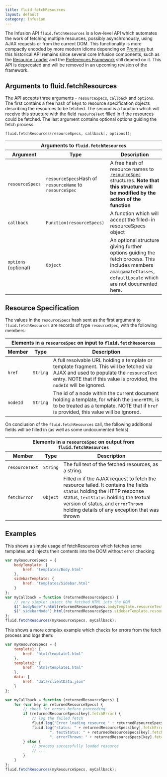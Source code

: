 ```yaml
---
title: fluid.fetchResources
layout: default
category: Infusion
---
```


The Infusion API `fluid.fetchResources` is a low-level API which automates the work of fetching multiple resources,
possibly asynchronously, using AJAX requests or from the current DOM. This functionality is more compactly encoded by
more modern idioms depending on [Promises](PromisesAPI.md) but this historical API remains since several core Infusion
components, such as the [Resource Loader](ResourceLoader.md) and the [Preferences Framework](PreferencesFramework.md)
still depend on it. This API is deprecated and will be removed in an upcoming revision of the framework.

## Arguments to fluid.fetchResources

The API accepts three arguments - `resourceSpecs`, `callback` and `options`. The first contains a free hash of keys to
resource specification objects describing the resources to be fetched. The second is a function which will receive this
structure with the field `resourceText` filled in if the resources could be fetched. The last argument contains optional
options guiding the fetch process.

```snippet
fluid.fetchResources(resourceSpecs, callback[, options]);
```

<table>
    <thead>
        <tr>
            <th colspan="3">Arguments to <code>fluid.fetchResources</code></th>
        </tr>
        <tr>
            <th>Argument</th>
            <th>Type</th>
            <th>Description</th>
        </tr>
    </thead>
    <tbody>
        <tr>
            <td><code>resourceSpecs</code></td>
            <td><code>resourceSpecs</code>Hash of <code>resourceName</code> to <code>resourceSpec</code></td>
            <td>
                A free hash of resource names to <a href="#resource-specification"><code>resourceSpec</code></a>
                structures. <b><strong>Note that this structure will be modified by the action of the
                function</strong></b>
            </td>
        </tr>
        <tr>
            <td><code>callback</code></td>
            <td><code>Function(resourceSpecs)</code></td>
            <td>A function which will accept the filled-in resourceSpecs object</td>
        </tr>
        <tr>
            <td><code>options</code> (optional)</td>
            <td><code>Object</code></td>
            <td>
                An optional structure giving further options guiding the fetch process. This includes members
                <code>amalgamateClasses</code>, <code>defaultLocale</code> which are not documented here.
            </td>
        </tr>
    </tbody>
</table>

## Resource Specification

The values in the `resourceSpecs` hash sent as the first argument to `fluid.fetchResources` are records of type
`resourceSpec`, with the following members:

<table>
    <thead>
        <tr>
            <th colspan="3">Elements in a <code>resourceSpec</code> on input to <code>fluid.fetchResources</code></th>
        </tr>
        <tr>
            <th>Member</th>
            <th>Type</th>
            <th>Description</th>
        </tr>
    </thead>
    <tbody>
        <tr>
            <td><code>href</code></td>
            <td><code>String</code></td>
            <td>
                A full resolvable URL holding a template or template fragment. This will be fetched via AJAX and used to
                populate the <code>resourceText</code> entry. NOTE that if this value is provided, the
                <code>nodeId</code> will be ignored.
            </td>
        </tr>
        <tr>
            <td><code>nodeId</code></td>
            <td><code>String</code></td>
            <td>
                The id of a node within the current document holding a template, for which the <code>innerHTML</code> is
                to be treated as a template. NOTE that if <code>href</code> is provided, this value will be ignored.
            </td>
        </tr>
    </tbody>
</table>

On conclusion of the `fluid.fetchResources` call, the following additional fields will be filled in (as well as some
undocumented fields)

<table>
    <thead>
        <tr>
            <th colspan="3">Elements in a <code>resourceSpec</code> on output from <code>fluid.fetchResources</code></th>
        </tr>
        <tr>
            <th>Member</th>
            <th>Type</th>
            <th>Description</th>
        </tr>
    </thead>
    <tbody>
        <tr>
            <td><code>resourceText</code></td>
            <td><code>String</code></td>
            <td>The full text of the fetched resources, as a string.</td>
        </tr>
        <tr>
            <td><code>fetchError</code></td>
            <td><code>Object</code></td>
            <td>
                Filled in if the AJAX request to fetch the resource failed. It contains the fields <code>status</code>
                holding the HTTP response status, <code>textStatus</code> holding the textual version of status, and
                <code>errorThrown</code> holding details of any exception that was thrown
            </td>
        </tr>
    </tbody>
</table>

## Examples

This shows a simple usage of fetchResources which fetches some templates and injects their contents into the DOM without
error checking:

```javascript
var myResourceSpecs = {
    bodyTemplate: {
        href: "templates/Body.html"
    },
    sidebarTemplate: {
        href: "templates/Sidebar.html"
    }
};
var myCallback = function (returnedResourceSpecs) {
    // very simple: inject the fetched HTML into the DOM
    $(".bodyNode").html(returnedResourceSpecs.bodyTemplate.resourceText);
    $(".sidebarNode").html(returnedResourceSpecs.sidebarTemplate.resourceText);
};
fluid.fetchResources(myResourceSpecs, myCallback);
```

This shows a more complex example which checks for errors from the fetch process and logs them:

```javascript
var myResourceSpecs = {
    template1: {
        href: "html/template1.html"
    },
    template2: {
        href: "html/template1.html"
    },
    data: {
        href: "data/clientData.json"
    }
};

var myCallback = function (returnedResourceSpecs) {
    for (var key in returnedResourceSpecs) {
        // check for errors before proceeding
        if (returnedResourceSpecs[key].fetchError) {
            // log the failed fetch
            fluid.log("Error loading resource " + returnedResourceSpecs[key].href);
            fluid.log("status: " + returnedResourceSpecs[key].fetchError.status +
                    ", textStatus: " + returnedResourceSpecs[key].fetchError.textStatus +
                    ", errorThrown: " + returnedResourceSpecs[key].fetchError.errorThrown);
        } else {
            // process successfully loaded resource
            // ...
        }
    }
};
fluid.fetchResources(myResourceSpecs, myCallback);
```
